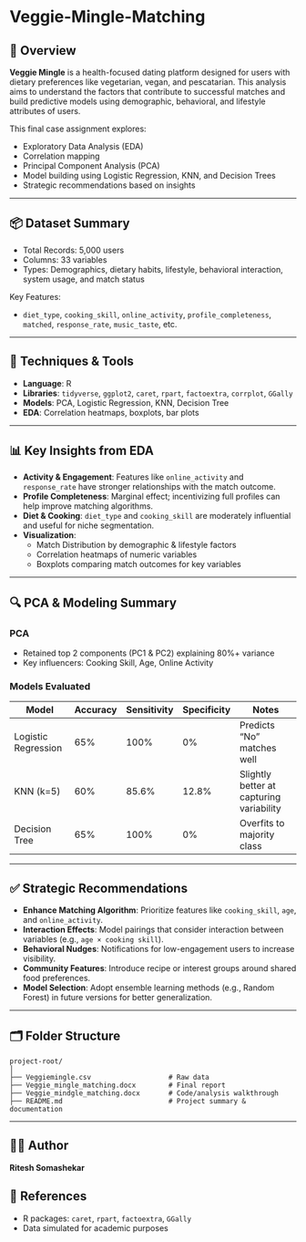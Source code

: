 # Veggie-Mingle-Matching
## 📘 Overview

**Veggie Mingle** is a health-focused dating platform designed for users with dietary preferences like vegetarian, vegan, and pescatarian. This analysis aims to understand the factors that contribute to successful matches and build predictive models using demographic, behavioral, and lifestyle attributes of users.

This final case assignment explores:
- Exploratory Data Analysis (EDA)
- Correlation mapping
- Principal Component Analysis (PCA)
- Model building using Logistic Regression, KNN, and Decision Trees
- Strategic recommendations based on insights

---

## 📦 Dataset Summary

- Total Records: 5,000 users
- Columns: 33 variables
- Types: Demographics, dietary habits, lifestyle, behavioral interaction, system usage, and match status

Key Features:
- `diet_type`, `cooking_skill`, `online_activity`, `profile_completeness`, `matched`, `response_rate`, `music_taste`, etc.

---

## 🧪 Techniques & Tools

- **Language**: R
- **Libraries**: `tidyverse`, `ggplot2`, `caret`, `rpart`, `factoextra`, `corrplot`, `GGally`
- **Models**: PCA, Logistic Regression, KNN, Decision Tree
- **EDA**: Correlation heatmaps, boxplots, bar plots

---

## 📊 Key Insights from EDA

- **Activity & Engagement**: Features like `online_activity` and `response_rate` have stronger relationships with the match outcome.
- **Profile Completeness**: Marginal effect; incentivizing full profiles can help improve matching algorithms.
- **Diet & Cooking**: `diet_type` and `cooking_skill` are moderately influential and useful for niche segmentation.
- **Visualization**: 
  - Match Distribution by demographic & lifestyle factors
  - Correlation heatmaps of numeric variables
  - Boxplots comparing match outcomes for key variables

---

## 🔍 PCA & Modeling Summary

### PCA
- Retained top 2 components (PC1 & PC2) explaining 80%+ variance
- Key influencers: Cooking Skill, Age, Online Activity

### Models Evaluated

| Model              | Accuracy | Sensitivity | Specificity | Notes |
|-------------------|----------|-------------|-------------|-------|
| Logistic Regression | 65%     | 100%        | 0%          | Predicts “No” matches well |
| KNN (k=5)           | 60%     | 85.6%       | 12.8%       | Slightly better at capturing variability |
| Decision Tree       | 65%     | 100%        | 0%          | Overfits to majority class |

---

## ✅ Strategic Recommendations

- **Enhance Matching Algorithm**: Prioritize features like `cooking_skill`, `age`, and `online_activity`.
- **Interaction Effects**: Model pairings that consider interaction between variables (e.g., `age × cooking skill`).
- **Behavioral Nudges**: Notifications for low-engagement users to increase visibility.
- **Community Features**: Introduce recipe or interest groups around shared food preferences.
- **Model Selection**: Adopt ensemble learning methods (e.g., Random Forest) in future versions for better generalization.

---

## 🗂 Folder Structure

```
project-root/
│
├── Veggiemingle.csv                   # Raw data
├── Veggie_mingle_matching.docx        # Final report
├── Veggie_mindgle_matching.docx       # Code/analysis walkthrough
├── README.md                          # Project summary & documentation
```

---

## 🙋‍♂️ Author

**Ritesh Somashekar**  

## 🔗 References

- R packages: `caret`, `rpart`, `factoextra`, `GGally`
- Data simulated for academic purposes

